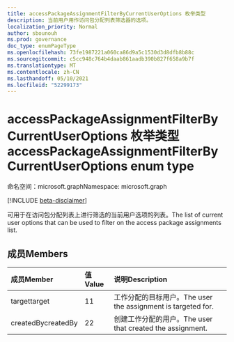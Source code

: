 ```yaml
---
title: accessPackageAssignmentFilterByCurrentUserOptions 枚举类型
description: 当前用户用作访问包分配列表筛选器的选项。
localization_priority: Normal
author: sbounouh
ms.prod: governance
doc_type: enumPageType
ms.openlocfilehash: 73fe1987221a060ca86d9a5c1530d3d8dfb8b88c
ms.sourcegitcommit: c5cc948c764b4daab861aadb390b827f658a9b7f
ms.translationtype: MT
ms.contentlocale: zh-CN
ms.lasthandoff: 05/10/2021
ms.locfileid: "52299173"
---
```

# <a name="accesspackageassignmentfilterbycurrentuseroptions-enum-type"></a><span data-ttu-id="280dd-103">accessPackageAssignmentFilterByCurrentUserOptions 枚举类型</span><span class="sxs-lookup"><span data-stu-id="280dd-103">accessPackageAssignmentFilterByCurrentUserOptions enum type</span></span>

<span data-ttu-id="280dd-104">命名空间：microsoft.graph</span><span class="sxs-lookup"><span data-stu-id="280dd-104">Namespace: microsoft.graph</span></span>

[!INCLUDE [beta-disclaimer](../../includes/beta-disclaimer.md)]

<span data-ttu-id="280dd-105">可用于在访问包分配列表上进行筛选的当前用户选项的列表。</span><span class="sxs-lookup"><span data-stu-id="280dd-105">The list of current user options that can be used to filter on the access package assignments list.</span></span>

## <a name="members"></a><span data-ttu-id="280dd-106">成员</span><span class="sxs-lookup"><span data-stu-id="280dd-106">Members</span></span>
|<span data-ttu-id="280dd-107">成员</span><span class="sxs-lookup"><span data-stu-id="280dd-107">Member</span></span>|<span data-ttu-id="280dd-108">值</span><span class="sxs-lookup"><span data-stu-id="280dd-108">Value</span></span>|<span data-ttu-id="280dd-109">说明</span><span class="sxs-lookup"><span data-stu-id="280dd-109">Description</span></span>|
|:---|:---|:---|
|<span data-ttu-id="280dd-110">target</span><span class="sxs-lookup"><span data-stu-id="280dd-110">target</span></span>|<span data-ttu-id="280dd-111">1</span><span class="sxs-lookup"><span data-stu-id="280dd-111">1</span></span>|<span data-ttu-id="280dd-112">工作分配的目标用户。</span><span class="sxs-lookup"><span data-stu-id="280dd-112">The user the assignment is targeted for.</span></span>|
|<span data-ttu-id="280dd-113">createdBy</span><span class="sxs-lookup"><span data-stu-id="280dd-113">createdBy</span></span>|<span data-ttu-id="280dd-114">2</span><span class="sxs-lookup"><span data-stu-id="280dd-114">2</span></span>|<span data-ttu-id="280dd-115">创建工作分配的用户。</span><span class="sxs-lookup"><span data-stu-id="280dd-115">The user that created the assignment.</span></span>|
